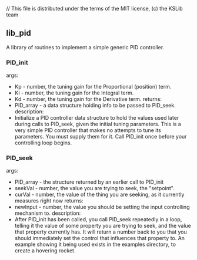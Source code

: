 // This file is distributed under the terms of the MIT license, (c) the KSLib team

## lib_pid

A library of routines to implement a simple generic PID controller.

### PID_init

args:
  * Kp - number, the tuning gain for the Proportional (position) term.
  * Ki - number, the tuning gain for the Integral term.
  * Kd - number, the tuning gain for the Derivative term.
returns:
  * PID_array - a data structure holding info to be passed to PID_seek.
description:
  * Initialize a PID controller data structure to hold the
    values used later during calls to PID_seek, given the
    initial tuning parameters.  This is a very simple PID controller
    that makes no attempts to tune its parameters.  You must supply them
    for it.  Call PID_init once before your controlling loop begins.

### PID_seek

args:
  * PID_array - the structure returned by an earlier call to PID_init
  * seekVal - number, the value you are trying to seek, the "setpoint".
  * curVal - number, the value of the thing you are seeking, as it
    currently measures right now
returns:
  * newInput - number, the value you should be setting the
    input controlling mechanism to.
description:
  * After PID_init has been called, you call PID_seek repeatedly in a
    loop, telling it the value of some property you are trying to
    seek, and the value that property currently has.  It will return
    a number back to you that you should immediately set the control
    that influences that property to.  An example showing it being
    used exists in the examples directory, to create a hovering rocket.
